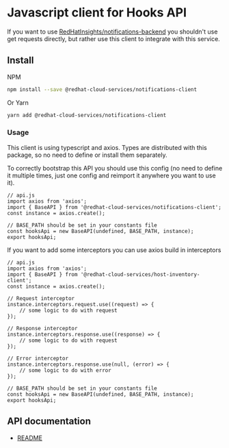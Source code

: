 # Javascript client for Hooks API
If you want to use [RedHatInsights/notifications-backend](https://github.com/RedHatInsights/notifications-backend) you shouldn't use get requests directly, but rather use this client to integrate with this service.

## Install
NPM
```bash
npm install --save @redhat-cloud-services/notifications-client
```

Or Yarn
```bash
yarn add @redhat-cloud-services/notifications-client
```

### Usage
This client is using typescript and axios. Types are distributed with this package, so no need to define or install them separately.

To correctly bootstrap this API you should use this config (no need to define it multiple times, just one config and reimport it anywhere you want to use it).
```JS
// api.js
import axios from 'axios';
import { BaseAPI } from '@redhat-cloud-services/notifications-client';
const instance = axios.create();

// BASE_PATH should be set in your constants file
const hooksApi = new BaseAPI(undefined, BASE_PATH, instance);
export hooksApi;
```

If you want to add some interceptors you can use axios build in interceptors
```JS
// api.js
import axios from 'axios';
import { BaseAPI } from '@redhat-cloud-services/host-inventory-client';
const instance = axios.create();

// Request interceptor
instance.interceptors.request.use((request) => {
    // some logic to do with request
});

// Response interceptor
instance.interceptors.response.use((response) => {
    // some logic to do with request
});

// Error interceptor
instance.interceptors.response.use(null, (error) => {
    // some logic to do with error
});

// BASE_PATH should be set in your constants file
const hooksApi = new BaseAPI(undefined, BASE_PATH, instance);
export hooksApi;
```

## API documentation

* [README](doc/README.md)
